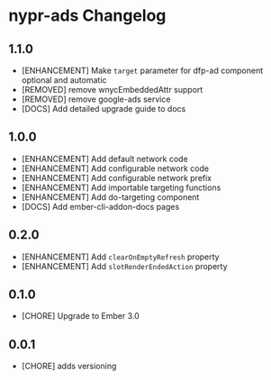 # nypr-ads Changelog

## 1.1.0
  - [ENHANCEMENT] Make `target` parameter for dfp-ad component optional and automatic
  - [REMOVED] remove wnycEmbeddedAttr support
  - [REMOVED] remove google-ads service
  - [DOCS] Add detailed upgrade guide to docs

## 1.0.0
  - [ENHANCEMENT] Add default network code
  - [ENHANCEMENT] Add configurable network code
  - [ENHANCEMENT] Add configurable network prefix
  - [ENHANCEMENT] Add importable targeting functions
  - [ENHANCEMENT] Add do-targeting component
  - [DOCS] Add ember-cli-addon-docs pages

## 0.2.0

- [ENHANCEMENT] Add `clearOnEmptyRefresh` property
- [ENHANCEMENT] Add `slotRenderEndedAction` property

## 0.1.0

- [CHORE] Upgrade to Ember 3.0

## 0.0.1

- [CHORE] adds versioning

